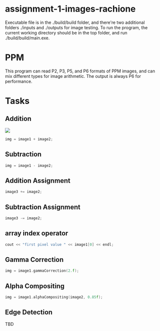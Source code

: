 # assignment-1-images-rachione
Executable file is in the ./build/build folder, and there're two additional folders ./inputs and ./outputs for image testing. To run the program, the current working directory should be in the top folder, and run ./build/build/main.exe.

# PPM
This program can read P2, P3, P5, and P6 formats of PPM images, and can mix different types for image arithmetic. The output is always P6 for performance. 
# Tasks

## Addition
![](outputs/addition.ppm)
```cpp
img = image1 + image2;
```

## Subtraction
```cpp
img = image1 - image2;
```

## Addition Assignment
```cpp
image3 += image2;
```

## Subtraction Assignment
```cpp
image3 -= image2;
```
## array index operator
```cpp
cout << "first pixel value " << image1[0] << endl;
```

## Gamma Correction
```cpp
img = image1.gammaCorrection(2.f);
```

## Alpha Compositing
```cpp
img = image1.alphaCompositing(image2, 0.85f);
```

## Edge Detection
TBD
